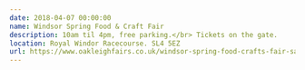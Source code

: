 ```yaml
---
date: 2018-04-07 00:00:00
name: Windsor Spring Food & Craft Fair
description: 10am til 4pm, free parking.</br> Tickets on the gate.
location: Royal Windor Racecourse. SL4 5EZ
url: https://www.oakleighfairs.co.uk/windsor-spring-food-crafts-fair-saturday-7-sunday-8-april-2018/
---
```

